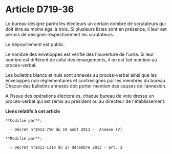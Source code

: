 # Article D719-36

Le bureau désigne parmi les électeurs un certain nombre de scrutateurs qui doit être au moins égal à trois. Si plusieurs
listes sont en présence, il leur est permis de désigner respectivement les scrutateurs. 

Le dépouillement est public. 

Le nombre des enveloppes est vérifié dès l'ouverture de l'urne. Si leur nombre est différent de celui des émargements, il en
est fait mention au procès-verbal. 

Les bulletins blancs et nuls sont annexés au procès-verbal ainsi que les enveloppes non réglementaires et contresignés par
les membres du bureau. Chacun des bulletins annexés doit porter mention des causes de l'annexion. 

A l'issue des opérations électorales, chaque bureau de vote dresse un procès-verbal qui est remis au président    ou au
directeur de l'établissement.

**Liens relatifs à cet article**

	**Codifié par**:

	  - Décret n°2013-756 du 19 août 2013 -  Annexe (V)

	**Modifié par**:

	  - Décret n°2013-1310 du 27 décembre 2013 - art. 3
